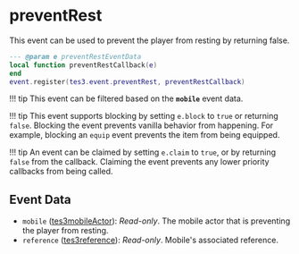 # preventRest
<div class="search_terms" style="display: none">preventrest</div>

<!---
	This file is autogenerated. Do not edit this file manually. Your changes will be ignored.
	More information: https://github.com/MWSE/MWSE/tree/master/docs
-->

This event can be used to prevent the player from resting by returning false.

```lua
--- @param e preventRestEventData
local function preventRestCallback(e)
end
event.register(tes3.event.preventRest, preventRestCallback)
```

!!! tip
	This event can be filtered based on the **`mobile`** event data.

!!! tip
	This event supports blocking by setting `e.block` to `true` or returning `false`. Blocking the event prevents vanilla behavior from happening. For example, blocking an `equip` event prevents the item from being equipped.

!!! tip
	An event can be claimed by setting `e.claim` to `true`, or by returning `false` from the callback. Claiming the event prevents any lower priority callbacks from being called.

## Event Data

* `mobile` ([tes3mobileActor](../../types/tes3mobileActor)): *Read-only*. The mobile actor that is preventing the player from resting.
* `reference` ([tes3reference](../../types/tes3reference)): *Read-only*. Mobile's associated reference.

